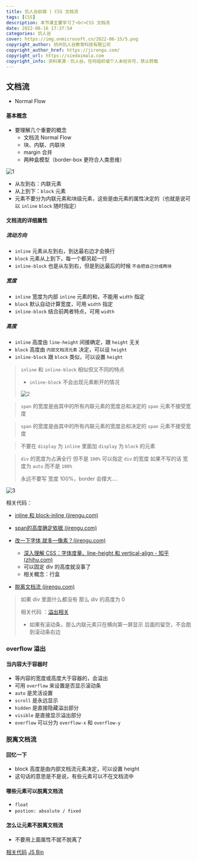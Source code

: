 ```yaml
---
title: 饥人谷前端 | CSS 文档流
tags: [CSS]
description: 本节课主要学习了<br>CSS 文档流
date: 2022-06-16 17:37:54
categories: 饥人谷
cover: https://img.onmicrosoft.cn/2022-06-15/5.png
copyright_author: 杭州饥人谷教育科技有限公司
copyright_author_href: https://jirengu.com/
copyright_url: https://xiedaimala.com
copyright_info: 资料来源：饥人谷。任何组织或个人未经许可，禁止转载
---
```


## 文档流

- Normal Flow

#### 基本概念

- 要理解几个重要的概念
  - 文档流 Normal Flow
  - 块、内联、内联块
  - margin 合并
  - 两种盒模型（border-box 更符合人类思维）

![1](https://img.onmicrosoft.cn/2022-06-16/1.png)

- 从左到右：内联元素
- 从上到下：`block` 元素
- 元素不要分为内联元素和块级元素，这些是由元素的属性决定的（也就是说可以 `inline` `block` 随时指定）

#### 文档流的详细属性

##### 流动方向

- `inline` 元素从左到右，到达最右边才会换行
- `block` 元素从上到下，每一个都另起一行
- `inline-block` 也是从左到右，但是到达最后的时候 `不会把自己分成两块`

##### 宽度

- `inline` 宽度为内部 `inline` 元素的和，不能用 `width` 指定
- `block` 默认自动计算宽度，可用 `width` 指定
- `inline-block` 结合前两者特点，可用 `width`

##### 高度

- `inline` 高度由 `line-height` 间接确定，跟 `height` 无关
- `block` 高度由 `内部文档流元素` 决定，可以设 `height`
- `inline-block` 跟 `block` 类似，可以设置 `height`

> `inline` 和 `inline-block` 相似但又不同的特点
>
> - `inline-block` 不会出现元素断开的情况
>
> ![2](https://img.onmicrosoft.cn/2022-06-16/2.png)

> `span` 的宽度是由其中的所有内联元素的宽度总和决定的
> `span` 元素不接受宽度

> `span` 的宽度是由其中的所有内联元素的宽度总和决定的
> `span` 元素不接受宽度

> 不要在 `display` 为 `inline` 里面加 `display` 为 `block` 的元素

> `div` 的宽度为占满全行 但不是 `100%`
> 可以指定 `div` 的宽度
> 如果不写的话 宽度为 `auto` 而不是 `100%`
>
> 永远不要写 宽度 100%，border 会撑大....


![3](https://img.onmicrosoft.cn/2022-06-16/3.png)

 相关代码：

- [ inline 和 block-inline (jirengu.com)](http://js.jirengu.com/hoxujukezu/8/edit)

- [span的高度确定依据 (jirengu.com)](http://js.jirengu.com/zogawidite/10/edit)
- [改一下字体 就多一像素？(jirengu.com)](http://js.jirengu.com/hayowarapi/3/edit)
  - [深入理解 CSS：字体度量、line-height 和 vertical-align - 知乎 (zhihu.com)](https://zhuanlan.zhihu.com/p/25808995)
  - 可以固定 div 的高度就没事了
  - 相关概念：行盒

- [脱离文档流 (jirengu.com)](http://js.jirengu.com/vibuwidomu/8/edit)

> 如果 div 里面什么都没有 那么 div 的高度为 0
>
> 相关代码 ：[溢出相关](http://js.jirengu.com/sigev/11/edit)
>
> - 如果有滚动条，那么内联元素只在横向第一屏显示 后面的留空，不会跑到滚动条右边

### overflow 溢出

#### 当内容大于容器时

- 等内容的宽度或高度大于容器的，会溢出
- 可用 `overflow` 来设置是否显示滚动条
- `auto` 是灵活设置
- `scroll` 是永远显示
- `hidden` 是直接隐藏溢出部分
- `visible` 是直接显示溢出部分
- `overflow` 可以分为 `overflow-x` 和 `overflow-y`

### 脱离文档流

#### 回忆一下

- block 高度是由内部文档流元素决定，可以设置 height 
- 这句话的意思是不是说，有些元素可以不在文档流中

#### 哪些元素可以脱离文档流

- `float`
- `postion: absolute / fixed`

#### 怎么让元素不脱离文档流

- 不要用上面属性不就不脱离了

[相关代码](http://js.jirengu.com/daviv/1/edit)
<a class="jsbin-embed" href="http://js.jirengu.com/daviv/1/embed">JS Bin</a><script src="http://js.jirengu.com/js/embed.js"></script>